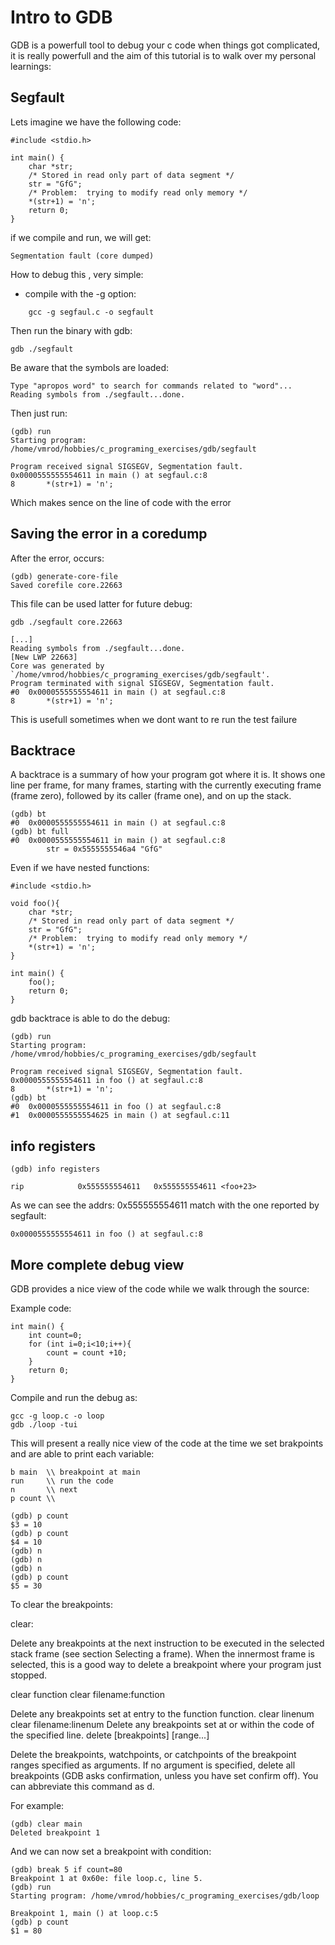 # Intro to GDB

GDB is a powerfull tool to debug your c code when things got complicated, it is
really powerfull and the aim of this tutorial is to walk over my personal
learnings:

## Segfault

Lets imagine we have the following code:

```
#include <stdio.h>

int main() {
	char *str;
	/* Stored in read only part of data segment */
	str = "GfG";
	/* Problem:  trying to modify read only memory */
	*(str+1) = 'n';
	return 0;
}

```

if we compile and run, we will get:

```
Segmentation fault (core dumped)
```

How to debug this , very simple:

* compile with the -g option:

```
    gcc -g segfaul.c -o segfault
```

Then run the binary with gdb:

```
gdb ./segfault
```

Be aware that the symbols are loaded:

```
Type "apropos word" to search for commands related to "word"...
Reading symbols from ./segfault...done.
```

Then just run:

```
(gdb) run
Starting program: /home/vmrod/hobbies/c_programing_exercises/gdb/segfault

Program received signal SIGSEGV, Segmentation fault.
0x0000555555554611 in main () at segfaul.c:8
8		*(str+1) = 'n';
```

Which makes sence on the line of code with the error

## Saving the error in a coredump

After the error, occurs:
```
(gdb) generate-core-file
Saved corefile core.22663
```

This file can be used latter for future debug:

```
gdb ./segfault core.22663

[...]
Reading symbols from ./segfault...done.
[New LWP 22663]
Core was generated by `/home/vmrod/hobbies/c_programing_exercises/gdb/segfault'.
Program terminated with signal SIGSEGV, Segmentation fault.
#0  0x0000555555554611 in main () at segfaul.c:8
8		*(str+1) = 'n';

```

This is usefull sometimes when we dont want to re run the test failure


## Backtrace

A backtrace is a summary of how your program got where it is. It shows one line
per frame, for many frames, starting with the currently executing frame (frame
zero), followed by its caller (frame one), and on up the stack.

```
(gdb) bt
#0  0x0000555555554611 in main () at segfaul.c:8
(gdb) bt full
#0  0x0000555555554611 in main () at segfaul.c:8
        str = 0x5555555546a4 "GfG"
```

Even if we have nested functions:


```
#include <stdio.h>

void foo(){
	char *str;
	/* Stored in read only part of data segment */
	str = "GfG";
	/* Problem:  trying to modify read only memory */
	*(str+1) = 'n';
}

int main() {
    foo();
	return 0;
}
```

gdb backtrace is able to do the debug:

```
(gdb) run
Starting program: /home/vmrod/hobbies/c_programing_exercises/gdb/segfault

Program received signal SIGSEGV, Segmentation fault.
0x0000555555554611 in foo () at segfaul.c:8
8		*(str+1) = 'n';
(gdb) bt
#0  0x0000555555554611 in foo () at segfaul.c:8
#1  0x0000555555554625 in main () at segfaul.c:11
```

## info registers

```
(gdb) info registers

rip            0x555555554611	0x555555554611 <foo+23>
```

As we can see the addrs: 0x555555554611 match with the one reported by
segfault:

```
0x0000555555554611 in foo () at segfaul.c:8
```

## More complete debug view

GDB provides a nice view of the code while we walk through the source:

Example code:

```
int main() {
    int count=0;
    for (int i=0;i<10;i++){
        count = count +10;
    }
	return 0;
}
```

Compile and run the debug as:

```
gcc -g loop.c -o loop
gdb ./loop -tui
```
This will present a really nice view of the code at the time we set brakpoints
and are able to print each variable:

```
b main  \\ breakpoint at main
run     \\ run the code
n       \\ next
p count \\

(gdb) p count
$3 = 10
(gdb) p count
$4 = 10
(gdb) n
(gdb) n
(gdb) n
(gdb) p count
$5 = 30
```

To clear the breakpoints:

clear:

Delete any breakpoints at the next instruction to be executed in the selected
stack frame (see section Selecting a frame). When the innermost frame is
selected, this is a good way to delete a breakpoint where your program just
stopped.

clear function
clear filename:function

Delete any breakpoints set at entry to the function function.
clear linenum
clear filename:linenum
Delete any breakpoints set at or within the code of the specified line. delete
[breakpoints] [range...]

Delete the breakpoints, watchpoints, or catchpoints of the breakpoint ranges
specified as arguments. If no argument is specified, delete all breakpoints
(GDB asks confirmation, unless you have set confirm off). You can abbreviate
this command as d.

For example:

```
(gdb) clear main
Deleted breakpoint 1
```

And we can now set a breakpoint with condition:

```
(gdb) break 5 if count=80
Breakpoint 1 at 0x60e: file loop.c, line 5.
(gdb) run
Starting program: /home/vmrod/hobbies/c_programing_exercises/gdb/loop

Breakpoint 1, main () at loop.c:5
(gdb) p count
$1 = 80

```

